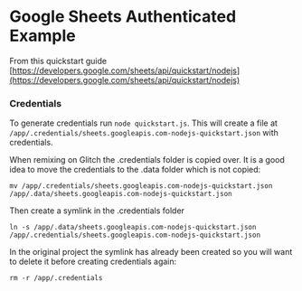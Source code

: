 # Google Sheets Authenticated Example

From this quickstart guide [https://developers.google.com/sheets/api/quickstart/nodejs](https://developers.google.com/sheets/api/quickstart/nodejs)

### Credentials

To generate credentials run `node quickstart.js`. This will create a file at `/app/.credentials/sheets.googleapis.com-nodejs-quickstart.json` with credentials.

When remixing on Glitch the .credentials folder is copied over. It is a good idea to move the credentials to the .data folder which is not copied:

`mv /app/.credentials/sheets.googleapis.com-nodejs-quickstart.json /app/.data/sheets.googleapis.com-nodejs-quickstart.json`

Then create a symlink in the .credentials folder

`ln -s /app/.data/sheets.googleapis.com-nodejs-quickstart.json /app/.credentials/sheets.googleapis.com-nodejs-quickstart.json`

In the original project the symlink has already been created so you will want to delete it before creating credentials again:

`rm -r /app/.credentials`